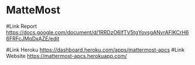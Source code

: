 # MatteMost

#Link Report
https://docs.google.com/document/d/1RRDzO6lfTV5tgYovsgANvrAFIKCrH66FRFcJMqDxAZE/edit

#Link Heroku
https://dashboard.heroku.com/apps/mattermost-apcs
#Link Website
https://mattermost-apcs.herokuapp.com/
